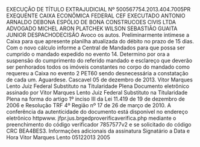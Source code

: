 EXECUÇÃO DE TÍTULO EXTRAJUDICIAL Nº 500567754.2013.404.7005PR EXEQUENTE CAIXA ECONÔMICA FEDERAL CEF EXECUTADO ANTONIO ARNALDO DEBONA ESPÓLIO DE BONA CONSTRUCOES CIVIS LTDA ADVOGADO MICHEL ARON PLATCHEK WILSON SEBASTIÃO GUAITA JUNIOR DESPACHODECISÃO Avoco os autos. Preliminarmente intimese a Caixa para que apresente planilha atualizada do débito no prazo de 15 dias. Com o novo cálculo informe a Central de Mandados para que possa ser cumprido o mandado expedido no evento 14. Determino por ora a suspensão do cumprimento do referido mandado e esclareço que deverão ser penhorados todos os imóveis constantes no corpo do mandado como requereu a Caixa no evento 2 PET60 sendo desnecessária a constatação de cada um. Aguardese. Cascavel 05 de dezembro de 2013. Vitor Marques Lento Juiz Federal Substituto na Titularidade Plena Documento eletrônico assinado por Vitor Marques Lento Juiz Federal Substituto na Titularidade Plena na forma do artigo 1º inciso III da Lei 11.419 de 19 de dezembro de 2006 e Resolução TRF 4º Região nº 17 de 26 de março de 2010. A conferência da autenticidade do documento está disponível no endereço eletrônico httpwww. jfpr.jus.brgedproverificaverifica.php mediante o preenchimento do código verificador 7857577v2 e se solicitado do código CRC BEA4BES3. Informações adicionais da assinatura Signatário a Data e Hora Vitor Marques Lento 05122013 2005


